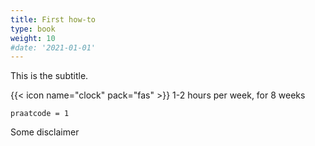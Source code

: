 ```yaml
---
title: First how-to
type: book
weight: 10
#date: '2021-01-01'
---
```


This is the subtitle.

<!--more-->

{{< icon name="clock" pack="fas" >}} 1-2 hours per week, for 8 weeks

```
praatcode = 1
```

Some disclaimer

